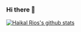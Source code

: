 ### Hi there 👋
[![Haikal Rios's github stats](https://github-readme-stats.vercel.app/api?username=haikalrios&show_icons=true&theme=tokyonight&count_private=TRUE)](https://github.com/anuraghazra/github-readme-stats)
<!--
**haikalrios/haikalrios** is a ✨ _special_ ✨ repository because its `README.md` (this file) appears on your GitHub profile.

Here are some ideas to get you started:

- 🔭 I’m currently working on ...
- 🌱 I’m currently learning ...
- 👯 I’m looking to collaborate on ...
- 🤔 I’m looking for help with ...
- 💬 Ask me about ...
- 📫 How to reach me: ...
- 😄 Pronouns: ...
- ⚡ Fun fact: ...
-->
